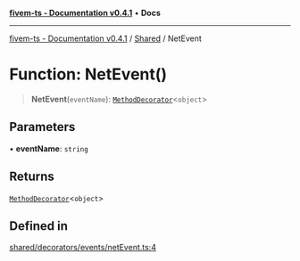 [**fivem-ts - Documentation v0.4.1**](../../../README.md) • **Docs**

***

[fivem-ts - Documentation v0.4.1](../../../README.md) / [Shared](../README.md) / NetEvent

# Function: NetEvent()

> **NetEvent**(`eventName`): [`MethodDecorator`](../type-aliases/MethodDecorator.md)\<`object`\>

## Parameters

• **eventName**: `string`

## Returns

[`MethodDecorator`](../type-aliases/MethodDecorator.md)\<`object`\>

## Defined in

[shared/decorators/events/netEvent.ts:4](https://github.com/Purpose-Dev/fivem-ts/blob/main/src/shared/decorators/events/netEvent.ts#L4)
